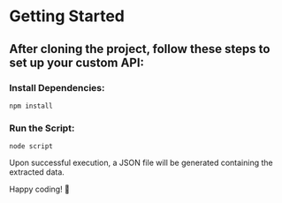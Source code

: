 # Getting Started
## After cloning the project, follow these steps to set up your custom API:

### Install Dependencies:
```npm install```

### Run the Script:
```node script```

Upon successful execution, a JSON file will be generated containing the extracted data.

Happy coding! 🚀
